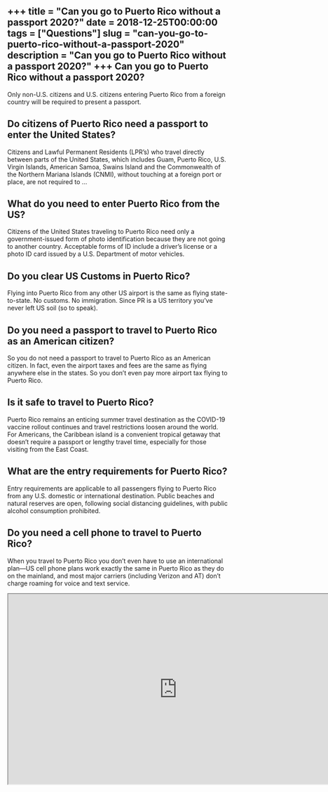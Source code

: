 +++
title = "Can you go to Puerto Rico without a passport 2020?"
date = 2018-12-25T00:00:00
tags = ["Questions"]
slug = "can-you-go-to-puerto-rico-without-a-passport-2020"
description = "Can you go to Puerto Rico without a passport 2020?"
+++
Can you go to Puerto Rico without a passport 2020?
--------------------------------------------------

Only non-U.S. citizens and U.S. citizens entering Puerto Rico from a foreign country will be required to present a passport.

Do citizens of Puerto Rico need a passport to enter the United States?
----------------------------------------------------------------------

Citizens and Lawful Permanent Residents (LPR’s) who travel directly between parts of the United States, which includes Guam, Puerto Rico, U.S. Virgin Islands, American Samoa, Swains Island and the Commonwealth of the Northern Mariana Islands (CNMI), without touching at a foreign port or place, are not required to …

What do you need to enter Puerto Rico from the US?
--------------------------------------------------

Citizens of the United States traveling to Puerto Rico need only a government-issued form of photo identification because they are not going to another country. Acceptable forms of ID include a driver’s license or a photo ID card issued by a U.S. Department of motor vehicles.

Do you clear US Customs in Puerto Rico?
---------------------------------------

Flying into Puerto Rico from any other US airport is the same as flying state-to-state. No customs. No immigration. Since PR is a US territory you’ve never left US soil (so to speak).

Do you need a passport to travel to Puerto Rico as an American citizen?
-----------------------------------------------------------------------

So you do not need a passport to travel to Puerto Rico as an American citizen. In fact, even the airport taxes and fees are the same as flying anywhere else in the states. So you don’t even pay more airport tax flying to Puerto Rico.

Is it safe to travel to Puerto Rico?
------------------------------------

Puerto Rico remains an enticing summer travel destination as the COVID-19 vaccine rollout continues and travel restrictions loosen around the world. For Americans, the Caribbean island is a convenient tropical getaway that doesn’t require a passport or lengthy travel time, especially for those visiting from the East Coast.

What are the entry requirements for Puerto Rico?
------------------------------------------------

Entry requirements are applicable to all passengers flying to Puerto Rico from any U.S. domestic or international destination. Public beaches and natural reserves are open, following social distancing guidelines, with public alcohol consumption prohibited.

Do you need a cell phone to travel to Puerto Rico?
--------------------------------------------------

When you travel to Puerto Rico you don’t even have to use an international plan—US cell phone plans work exactly the same in Puerto Rico as they do on the mainland, and most major carriers (including Verizon and AT) don’t charge roaming for voice and text service.

<iframe allow="accelerometer; autoplay; clipboard-write; encrypted-media; gyroscope; picture-in-picture" allowfullscreen="" class="__youtube_prefs__  epyt-is-override  no-lazyload" data-no-lazy="1" data-origheight="433" data-origwidth="770" data-skipgform_ajax_framebjll="" height="433" id="_ytid_49254" loading="lazy" src="https://www.youtube.com/embed/smKv1gmBTck?enablejsapi=1&autoplay=0&cc_load_policy=0&cc_lang_pref=&iv_load_policy=1&loop=0&modestbranding=0&rel=1&fs=1&playsinline=0&autohide=2&theme=dark&color=red&controls=1&" title="YouTube player" width="770"></iframe>